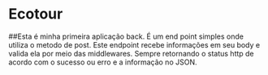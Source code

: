 # Ecotour

##Esta é minha primeira aplicação back.
É um end point simples onde utiliza o metodo de post.
Este endpoint recebe informações em seu body e valida ela por meio das middlewares.
Sempre retornando o status http de acordo com o sucesso ou erro e a informação no JSON.
